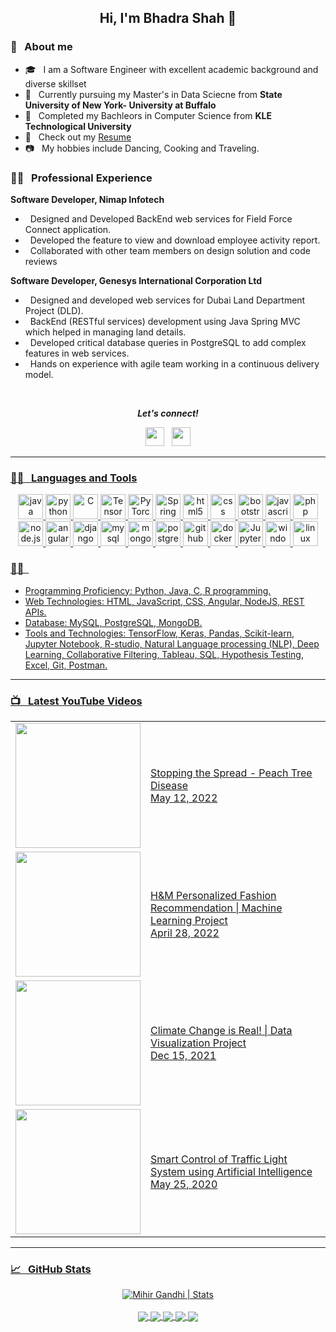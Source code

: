 <h2 align="center">Hi, I'm Bhadra Shah 👋</h2>

### 📖 &nbsp; About me
* 🎓 &nbsp; I am a Software Engineer with excellent academic background and diverse skillset
* 🏢  &nbsp; Currently pursuing my Master's in Data Sciecne from  **State University of New York- University at Buffalo**
* 🏢  &nbsp; Completed my Bachleors in Computer Science from **KLE Technological University**
* 📄 &nbsp; Check out my [Resume](./Bhadra_Shah_Resume.pdf)
* 📷 &nbsp; My hobbies include Dancing, Cooking and Traveling.

### 👨‍💻 &nbsp; Professional Experience

**Software Developer, Nimap Infotech** 
*  &nbsp; Designed and Developed BackEnd web services for Field Force Connect application.
*  &nbsp; Developed the feature to view and download employee activity report.
*  &nbsp; Collaborated with other team members on design solution and code reviews

**Software Developer, Genesys International Corporation Ltd**
*  &nbsp; Designed and developed web services for Dubai Land Department Project (DLD).
*  &nbsp; BackEnd (RESTful services) development using Java Spring MVC which helped in managing land details.
*  &nbsp; Developed critical database queries in PostgreSQL to add complex features in web services.
*  &nbsp; Hands on experience with agile team working in a continuous delivery model.

<br />

<p align="center">
<b><i>Let's connect! </i></b>  

<p align='center'>
<a href="https://www.linkedin.com/in/bhadra-shah/"><img height="30" src="https://img.shields.io/badge/linkedin-blue.svg?&style=for-the-badge&logo=linkedin&logoColor=white""></a>&nbsp;&nbsp;
<a href="mailto:bhadrash@buffalo.edu"><img height="30" src="https://img.shields.io/badge/gmail-c14438?&style=for-the-badge&logo=gmail&logoColor=white">
  

</p>
</p>

---
### 👨‍💻 &nbsp; Languages and Tools

<p align="center">
  <img src="https://www.vectorlogo.zone/logos/java/java-icon.svg" alt="java" width="40" height="40" title="Java" />
  <img src="https://www.vectorlogo.zone/logos/python/python-icon.svg" alt="python" width="40" height="40" title="Python" />
  <img src="https://cdn.iconscout.com/icon/free/png-512/c-programming-569564.png" alt="C" width="40" height="40" title="C"/>
  
 
  <img src="https://www.vectorlogo.zone/logos/tensorflow/tensorflow-icon.svg" alt="TensorFlow" width="40" height="40" title="Tensorflow" />
  <img src="https://www.vectorlogo.zone/logos/pytorch/pytorch-icon.svg" alt="PyTorch" width="40" height="40" title="Pytorch" />
 
  
  <img src="https://www.vectorlogo.zone/logos/springio/springio-icon.svg" alt="Spring" width="40" height="40" title="Spring" />
  
  
  
  
  <img src="https://www.vectorlogo.zone/logos/w3_html5/w3_html5-icon.svg" alt="html5" width="40" height="40" title="HTML5" />
  <img src="https://www.pngitem.com/pimgs/m/198-1985012_transparent-css3-logo-png-css-logo-transparent-background.png" alt="css" width="40" height="40" title="CSS3" />
  <img src="https://www.vectorlogo.zone/logos/getbootstrap/getbootstrap-icon.svg" alt="bootstrap" width="40" height="40" title="Bootstrap"/>
  <img src="https://www.vectorlogo.zone/logos/javascript/javascript-icon.svg" alt="javascript" width="40" height="40" title="Javascript" />
  <img src="https://www.vectorlogo.zone/logos/php/php-icon.svg" alt="php" width="40" height="40" title="PHP"/>
  <img src="https://www.vectorlogo.zone/logos/nodejs/nodejs-icon.svg" alt="node.js" width="40" height="40" title="Node.JS" />
  <img src="https://www.vectorlogo.zone/logos/angular/angular-icon.svg" alt="angular" width="40" height="40" title="Angular" />
  <img src="https://www.vectorlogo.zone/logos/djangoproject/djangoproject-icon.svg" alt="django" width="40" height="40" title="Django" />
 
 <img src="https://www.vectorlogo.zone/logos/mysql/mysql-icon.svg" alt="mysql" width="40" height="40" title="MySQL" />
  <img src="https://www.vectorlogo.zone/logos/mongodb/mongodb-icon.svg" alt="mongodb" width="40" height="40" title="MongoDB" />
  <img src="https://www.vectorlogo.zone/logos/postgresql/postgresql-icon.svg" alt="postgresql" width="40" height="40" title="postgresql" />

  <img src="https://www.vectorlogo.zone/logos/github/github-icon.svg" alt="github" width="40" height="40" title="GitHub" />
  <img src="https://www.vectorlogo.zone/logos/docker/docker-icon.svg" alt="docker" width="40" height="40" title="Docker" />
  

<img src="https://www.vectorlogo.zone/logos/jupyter/jupyter-ar21.svg" alt="JupyterNotebook" width="40" height="40" title="JupyterNotebook" />  
  <img src="https://icons-for-free.com/iconfiles/png/512/desktop+microsoft+os+screen+technology+windows+icon-1320192780138264654.png" alt="windows" width="40" height="40" title="Windows OS" />
  <img src="https://www.vectorlogo.zone/logos/linux/linux-icon.svg" alt="linux" width="40" height="40" title="Linux OS" />
  

</p>
  
### 👨‍💻 &nbsp; 
 * Programming Proficiency: Python, Java, C, R programming.
* Web Technologies: HTML, JavaScript, CSS, Angular, NodeJS, REST APIs.
* Database: MySQL, PostgreSQL, MongoDB.
* Tools and Technologies: TensorFlow, Keras, Pandas, Scikit-learn, Jupyter Notebook, R-studio, Natural Language processing
(NLP), Deep Learning, Collaborative Filtering, Tableau, SQL, Hypothesis Testing, Excel, Git, Postman.


---
### 📺 &nbsp; Latest YouTube Videos

<table>
  <tbody>
    <!-- YOUTUBE:START -->
   <tr>
      <td><a href="https://youtu.be/p5d_lPTsd-4"><img width="200px" src="https://img.youtube.com/vi/p5d_lPTsd-4/maxresdefault.jpg"></a></td>
      <td><a href="https://youtu.be/p5d_lPTsd-4">Stopping the Spread - Peach Tree Disease</a><br/>May 12, 2022</td>
    </tr>
   <tr>
      <td><a href="https://youtu.be/XGmRTsjJRN4"><img width="200px" src="https://i.ytimg.com/vi/XGmRTsjJRN4/mqdefault.jpg"></a></td>
      <td><a href="https://youtu.be/XGmRTsjJRN4">H&M Personalized Fashion Recommendation | Machine Learning Project</a><br/>April 28, 2022</td>
    </tr>
   <tr>
      <td><a href="https://youtu.be/k2iPT3R_x0w"><img width="200px" src="https://i.ytimg.com/vi/k2iPT3R_x0w/mqdefault.jpg"></a></td>
      <td><a href="https://youtu.be/k2iPT3R_x0w">Climate Change is Real! | Data Visualization Project</a><br/>Dec 15, 2021</td>
    </tr>
<!--     <tr>
      <td><a href="https://youtu.be/kDrJEgj7FdY"><img width="200px" src="https://i.ytimg.com/vi/kDrJEgj7FdY/mqdefault.jpg"></a></td>
      <td><a href="https://youtu.be/kDrJEgj7FdY">Medicyl - Decentralized Health Record Management (SIH 2020)</a><br/>Feb 4, 2021</td>
    </tr> -->
    <tr>
      <td><a href="https://youtu.be/OssY5pzOyo0"><img width="200px" src="https://i.ytimg.com/vi/OssY5pzOyo0/mqdefault.jpg"></a></td>
      <td><a href="https://youtu.be/OssY5pzOyo0">Smart Control of Traffic Light System using Artificial Intelligence</a><br/>May 25, 2020</td>
    </tr>
  <!-- YOUTUBE:END -->
  </tbody>
</table>

---
### &#x1f4c8; &nbsp; GitHub Stats

<p align="center">
  
<a href="https://github.com/mihir-m-gandhi">
  <img align="center" src="https://github-readme-stats.vercel.app/api?username=mihir-m-gandhi&show_icons=true&line_height=27&count_private=true&title_color=ffffff&text_color=c9cacc&icon_color=2bbc8a&bg_color=1d1f21" alt="Mihir Gandhi | Stats" />
</a>

<br />
<br />

<a href="https://github.com/mihir-m-gandhi/Adaptive-Traffic-Signal-Timer">
  <img align="center" src="https://github-readme-stats.vercel.app/api/pin/?username=mihir-m-gandhi&repo=Adaptive-Traffic-Signal-Timer&title_color=ffffff&text_color=c9cacc&icon_color=2bbc8a&bg_color=1d1f21" />
</a>
 
 <a href="https://github.com/mihir-m-gandhi/Basic-Traffic-Intersection-Simulation">
  <img align="center" src="https://github-readme-stats.vercel.app/api/pin/?username=mihir-m-gandhi&repo=Basic-Traffic-Intersection-Simulation&title_color=ffffff&text_color=c9cacc&icon_color=2bbc8a&bg_color=1d1f21" />
</a>  
 
 
<a href="https://github.com/mihir-m-gandhi/Sign-Language-Recognition">
  <img align="center" src="https://github-readme-stats.vercel.app/api/pin/?username=mihir-m-gandhi&repo=Sign-Language-Recognition&title_color=ffffff&text_color=c9cacc&icon_color=2bbc8a&bg_color=1d1f21" />
</a>  
 
 <a href="https://github.com/mihir-m-gandhi/Enron-Email-Analysis">
  <img align="center" src="https://github-readme-stats.vercel.app/api/pin/?username=mihir-m-gandhi&repo=Enron-Email-Analysis&title_color=ffffff&text_color=c9cacc&icon_color=2bbc8a&bg_color=1d1f21" />
</a>  

 
<a href="https://github.com/mihir-m-gandhi/Tree-Disease-Spread-Cellular-Automata">
  <img align="center" src="https://github-readme-stats.vercel.app/api/pin/?username=mihir-m-gandhi&repo=Tree-Disease-Spread-Cellular-Automata&title_color=ffffff&text_color=c9cacc&icon_color=2bbc8a&bg_color=1d1f21" />
</a>  


</p>
